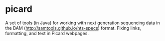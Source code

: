 # picard
A set of tools (in Java) for working with next generation sequencing data in the BAM (http://samtools.github.io/hts-specs) format.
Fixing links, formatting, and text in Picard webpages.
